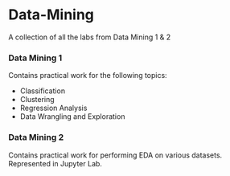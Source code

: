 # Data-Mining
A collection of all the labs from Data Mining 1 & 2

### Data Mining 1 
Contains practical work for the following topics:

- Classification
- Clustering
- Regression Analysis
- Data Wrangling and Exploration

### Data Mining 2
Contains practical work for performing EDA on various datasets. Represented in Jupyter Lab.
